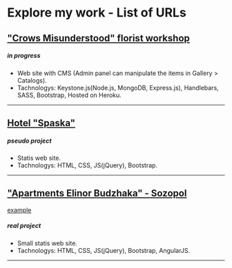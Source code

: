 # Explore my work - List of URLs

## ["Crows Misunderstood" florist workshop](https://vrani-nerazbrani.herokuapp.com/) 
##### in progress
- Web site with CMS (Admin panel can manipulate the items in Gallery > Catalogs).
- Tachnologys: Keystone.js(Node.js, MongoDB, Express.js), Handlebars, SASS, Bootstrap, Hosted on Heroku.

---

## [Hotel "Spaska"](https://petyomitkov.github.io/hotel-pri-spaska-selobania/)
##### pseudo project
- Statis web site.
- Tachnologys: HTML, CSS, JS(jQuery), Bootstrap.

---

## <a href="http://elinor-sozopol.com/" target="_blank">"Apartments Elinor Budzhaka" - Sozopol</a>
<a href="http://elinor-sozopol.com/" target="_blank">example</a>


##### real project
- Small statis web site.
- Tachnologys: HTML, CSS, JS(jQuery), Bootstrap, AngularJS.

---


